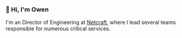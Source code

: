 ### 👋 Hi, I'm Owen

I'm an Director of Engineering at [Netcraft](https://github.com/netcraftcom), where I lead several teams responsible for numerous critical services.
